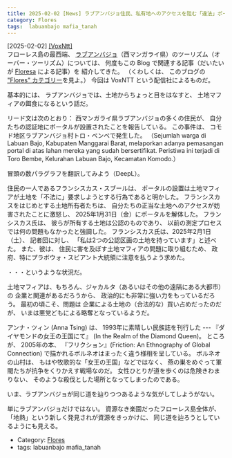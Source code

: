 ```yaml
---
title: 2025-02-02 [News] ラブアンバジョ住民、私有地へのアクセスを阻む「違法」ポータルを解体 (Warga Labuan Bajo Bongkar Portal ‘Ilegal’ yang Halangi Akses Tanah Bersertifikat) ---ラブアンバジョの土地マフィアの暗躍はすごいことになっている
category: Flores
tags:  labuanbajo mafia_tanah
---
```


[2025-02-02] [[VoxNtt]](https://voxntt.com/2025/02/01/warga-labuan-bajo-bongkar-portal-ilegal-yang-halangi-akses-tanah-bersertifikat/100147/?utm_source=pocket_saves)  
 フローレス島の最西端、
[ラブアンバジョ](https://en.wikipedia.org/wiki/Labuan_Bajo)（西マンガライ県）のツーリズム（オーバー・ツーリズム）については、
何度もこの Blog で関連する記事（だいたいが
[Floresa](https://floresa.co/) による記事）を
紹介してきた。
（くわしくは、
このブログの ["Flores" カテゴリー](http://www.merapano.net/~satoshi/private/diary/cat_flores.html)を見よ。）
今回は VoxNTT という配信社によるものだ。

 基本的には、
ラブアンバジョでは、土地からちょっと目をはなすと、
土地マフィアの餌食になるという話だ。

 リード文は次のとおり：
西マンガライ県ラブアンバジョの多くの住民が、
自分たちの認証地にポータルが設置されたことを報告している。
この事件は、
コモド地区ラブアンバジョ村トロ・ベンベで発生した。
（Sejumlah warga di Labuan Bajo,
Kabupaten Manggarai Barat,
melaporkan adanya pemasangan portal di atas lahan mereka yang sudah bersertifikat.
Peristiwa ini terjadi di Toro Bembe,
Kelurahan Labuan Bajo, Kecamatan Komodo.）

 冒頭の数パラグラフを翻訳してみよう（DeepL）。

 住民の一人であるフランシスカス・スブールは、
ポータルの設置は土地マフィアが土地を「不法に」要求しようとする行為であると明かした。
フランシスカスをはじめとする土地所有者たちは、
自分たちの正当な土地へのアクセスが妨害されたことに激怒し、
2025年1月31日（金）にポータルを解体した。
フランシスカス氏は、
彼らが所有する土地は公認のものであり、
以前の測定プロセスでは何の問題もなかったと強調した。
フランシスカス氏は、2025年2月1日（土）、
記者団に対し、
「私は2つの公認区画の土地を持っています」と述べた。
また、彼は、
住民に害を及ぼす土地マフィアの問題に取り組むため、
政府、特にプラボウォ・スビアント大統領に注意を払うよう求めた。

 ・・・というような状況だ。

 土地マフィアは、もちろん、ジャカルタ（あるいはその他の遠隔にある大都市）の
企業と関連があるだろうから、
政治的にも非常に強い力をもっているだろう。
最初の頃こそ、問題は
企業による土地の（合法的な）買い占めだったのだが、
いまは悪党どもによる略奪となっているようだ。

 アンナ・ツィン (Anna Tsing) は、
1993年に素晴しい民族誌を刊行した ---
『ダイヤモンドの女王の王国にて』 (In the Realm of the Diamond Queen)。
ところが、
2005年の本、
『フリクション』(Friction: An Ethnography of Global Connection)
で描かれるボルネオはまったく違う様相を呈している。
ボルネオの山村は、
もはや牧歌的な「女王の王国」などではなく、
燕の巣をめぐって軍閥たちが抗争をくりかえす戦場なのだ。
女性ひとりが道を歩くのは危険きわまりない、
そのような殺伐とした場所となってしまったのである。

 いま、ラブアンバジョが同じ道を辿りつつあるような気がしてしようがない。

 単にラブアンバジョだけではない。
資源なき楽園だったフローレス島全体が、
「地熱」という新しく発見されが資源をきっかけに、
同じ道を辿ろうとしているようにも見える。

- Category: [Flores](https://merapano.github.io/categories.html#Flores)
- tags:  labuanbajo mafia_tanah

